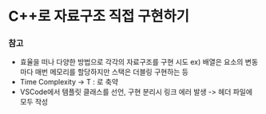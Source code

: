 # C++로 자료구조 직접 구현하기

### 참고
- 효율을 떠나 다양한 방법으로 각각의 자료구조를 구현 시도 ex) 배열은 요소의 변동마다 매번 메모리를 할당하지만 스택은 더블링 구현하는 등
- Time Complexity -> T : 로 축약
- VSCode에서 템플릿 클래스를 선언, 구현 분리시 링크 에러 발생 -> 헤더 파일에 모두 작성